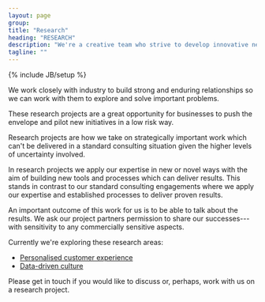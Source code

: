 ```yaml
---
layout: page
group:
title: "Research"
heading: "RESEARCH"
description: "We're a creative team who strive to develop innovative new products but this can't happen in a vacuum"
tagline: ""
---
```

{% include JB/setup %}

We work closely with industry to build strong and enduring relationships so we can work with them to explore and solve important problems.

These research projects are a great opportunity for businesses to push the envelope and pilot new initiatives in a low risk way.

Research projects are how we take on strategically important work which can't be delivered in a standard consulting situation given the higher levels of uncertainty involved.

In research projects we apply our expertise in new or novel ways with the aim of building new tools and processes which can deliver results. This stands in contrast to our standard consulting engagements where we apply our expertise and established processes to deliver proven results.

An important outcome of this work for us is to be able to talk about the results. We ask our project partners permission to share our successes---with sensitivity to any commercially sensitive aspects.

Currently we're exploring these research areas:

* [Personalised customer experience](personalisation.html)
* [Data-driven culture](data-culture.html)

Please get in touch if you would like to discuss or, perhaps, work with us on a research project.
